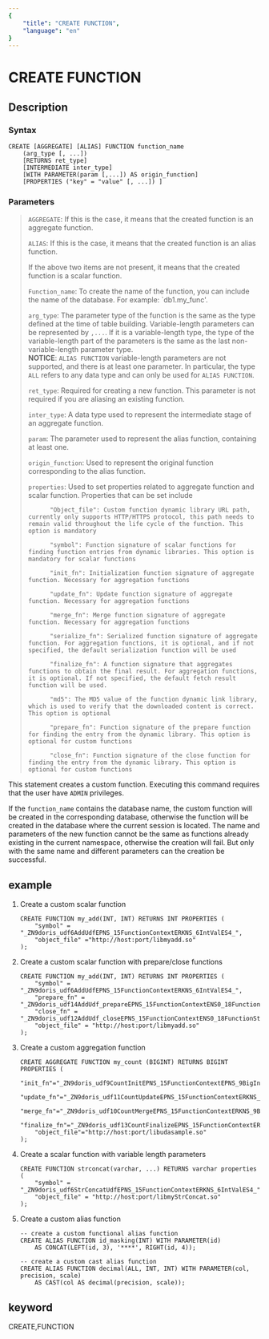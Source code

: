 ```yaml
---
{
    "title": "CREATE FUNCTION",
    "language": "en"
}
---
```


<!-- 
Licensed to the Apache Software Foundation (ASF) under one
or more contributor license agreements.  See the NOTICE file
distributed with this work for additional information
regarding copyright ownership.  The ASF licenses this file
to you under the Apache License, Version 2.0 (the
"License"); you may not use this file except in compliance
with the License.  You may obtain a copy of the License at

  http://www.apache.org/licenses/LICENSE-2.0

Unless required by applicable law or agreed to in writing,
software distributed under the License is distributed on an
"AS IS" BASIS, WITHOUT WARRANTIES OR CONDITIONS OF ANY
KIND, either express or implied.  See the License for the
specific language governing permissions and limitations
under the License.
-->

# CREATE FUNCTION
## Description
### Syntax

```
CREATE [AGGREGATE] [ALIAS] FUNCTION function_name
    (arg_type [, ...])
    [RETURNS ret_type]
    [INTERMEDIATE inter_type]
    [WITH PARAMETER(param [,...]) AS origin_function]
    [PROPERTIES ("key" = "value" [, ...]) ]
```

### Parameters

> `AGGREGATE`: If this is the case, it means that the created function is an aggregate function.
>
> `ALIAS`: If this is the case, it means that the created function is an alias function.
> 
> If the above two items are not present, it means that the created function is a scalar function.
> 
> `Function_name`: To create the name of the function, you can include the name of the database. For example: `db1.my_func'.
>
> `arg_type`: The parameter type of the function is the same as the type defined at the time of table building. Variable-length parameters can be represented by `,...`. If it is a variable-length type, the type of the variable-length part of the parameters is the same as the last non-variable-length parameter type.  
> **NOTICE**: `ALIAS FUNCTION` variable-length parameters are not supported, and there is at least one parameter. In particular, the type `ALL` refers to any data type and can only be used for `ALIAS FUNCTION`.
> 
> `ret_type`: Required for creating a new function. This parameter is not required if you are aliasing an existing function.
>
> `inter_type`: A data type used to represent the intermediate stage of an aggregate function.
> 
> `param`: The parameter used to represent the alias function, containing at least one.
> 
> `origin_function`: Used to represent the original function corresponding to the alias function.
>
> `properties`: Used to set properties related to aggregate function and scalar function. Properties that can be set include
>
>           "Object_file": Custom function dynamic library URL path, currently only supports HTTP/HTTPS protocol, this path needs to remain valid throughout the life cycle of the function. This option is mandatory
>
>           "symbol": Function signature of scalar functions for finding function entries from dynamic libraries. This option is mandatory for scalar functions
>
>           "init_fn": Initialization function signature of aggregate function. Necessary for aggregation functions
>
>           "update_fn": Update function signature of aggregate function. Necessary for aggregation functions
>
>           "merge_fn": Merge function signature of aggregate function. Necessary for aggregation functions
>
>           "serialize_fn": Serialized function signature of aggregate function. For aggregation functions, it is optional, and if not specified, the default serialization function will be used
>
>           "finalize_fn": A function signature that aggregates functions to obtain the final result. For aggregation functions, it is optional. If not specified, the default fetch result function will be used.
>
>           "md5": The MD5 value of the function dynamic link library, which is used to verify that the downloaded content is correct. This option is optional
>
>           "prepare_fn": Function signature of the prepare function for finding the entry from the dynamic library. This option is optional for custom functions
> 
>           "close_fn": Function signature of the close function for finding the entry from the dynamic library. This option is optional for custom functions


This statement creates a custom function. Executing this command requires that the user have `ADMIN` privileges.

If the `function_name` contains the database name, the custom function will be created in the corresponding database, otherwise the function will be created in the database where the current session is located. The name and parameters of the new function cannot be the same as functions already existing in the current namespace, otherwise the creation will fail. But only with the same name and different parameters can the creation be successful.

## example

1. Create a custom scalar function

	```
	CREATE FUNCTION my_add(INT, INT) RETURNS INT PROPERTIES (
		"symbol" = "_ZN9doris_udf6AddUdfEPNS_15FunctionContextERKNS_6IntValES4_",
		"object_file" ="http://host:port/libmyadd.so"
	);
	```
2. Create a custom scalar function with prepare/close functions

	```
	CREATE FUNCTION my_add(INT, INT) RETURNS INT PROPERTIES (
   		"symbol" = 	"_ZN9doris_udf6AddUdfEPNS_15FunctionContextERKNS_6IntValES4_",
   		"prepare_fn" = "_ZN9doris_udf14AddUdf_prepareEPNS_15FunctionContextENS0_18FunctionStateScopeE",
   		"close_fn" = "_ZN9doris_udf12AddUdf_closeEPNS_15FunctionContextENS0_18FunctionStateScopeE",
    	"object_file" = "http://host:port/libmyadd.so"
	);
	```

3. Create a custom aggregation function
	
	```
	CREATE AGGREGATE FUNCTION my_count (BIGINT) RETURNS BIGINT PROPERTIES (
	    "init_fn"="_ZN9doris_udf9CountInitEPNS_15FunctionContextEPNS_9BigIntValE",
	    "update_fn"="_ZN9doris_udf11CountUpdateEPNS_15FunctionContextERKNS_6IntValEPNS_9BigIntValE",
	    "merge_fn"="_ZN9doris_udf10CountMergeEPNS_15FunctionContextERKNS_9BigIntValEPS2_",
	    "finalize_fn"="_ZN9doris_udf13CountFinalizeEPNS_15FunctionContextERKNS_9BigIntValE",
	    "object_file"="http://host:port/libudasample.so"
	);
	```

4.  Create a scalar function with variable length parameters

    ```
    CREATE FUNCTION strconcat(varchar, ...) RETURNS varchar properties (
        "symbol" = "_ZN9doris_udf6StrConcatUdfEPNS_15FunctionContextERKNS_6IntValES4_",
        "object_file" = "http://host:port/libmyStrConcat.so"
    );
    ```

5. Create a custom alias function

    ```
    -- create a custom functional alias function
    CREATE ALIAS FUNCTION id_masking(INT) WITH PARAMETER(id) 
        AS CONCAT(LEFT(id, 3), '****', RIGHT(id, 4));

    -- create a custom cast alias function
    CREATE ALIAS FUNCTION decimal(ALL, INT, INT) WITH PARAMETER(col, precision, scale) 
        AS CAST(col AS decimal(precision, scale));
    ```

## keyword
CREATE,FUNCTION
